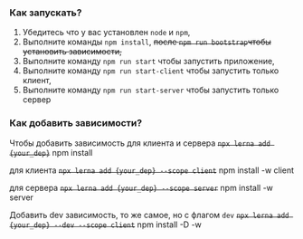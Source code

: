 ### Как запускать?

1. Убедитесь что у вас установлен `node` и `npm`,
2. Выполните команды `npm install`, ~~после `npm run bootstrap`чтобы установить зависимости,~~
3. Выполните команду `npm run start` чтобы запустить приложение,
4. Выполните команду `npm run start-client` чтобы запустить только клиент,
5. Выполните команду `npm run start-server` чтобы запустить только сервер

### Как добавить зависимости?

Чтобы добавить зависимость для клиента и сервера
~~`npx lerna add {your_dep}`~~
npm install <dependency>

для клиента
~~`npx lerna add {your_dep} --scope client`~~
npm install <dependency> -w client

для сервера
~~`npx lerna add {your_dep} --scope server`~~
npm install <dependency> -w server

Добавить dev зависимость, то же самое, но с флагом `dev`
~~`npx lerna add {your_dep} --dev --scope client`~~
npm install -D <dependency> -w <package>
